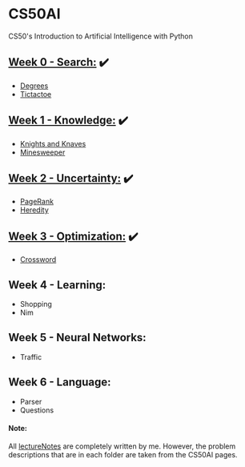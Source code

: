 # CS50AI

CS50's Introduction to Artificial Intelligence with Python

## [Week 0 - Search:](https://github.com/itsmehere/CS50AI/blob/master/LectureNotes/Week0_Search.md) ✔️

- [Degrees](https://github.com/itsmehere/CS50AI/tree/master/Week0_Search/degrees)
- [Tictactoe](https://github.com/itsmehere/CS50AI/tree/master/Week0_Search/tictactoe)

## [Week 1 - Knowledge:](https://github.com/itsmehere/CS50AI/blob/master/LectureNotes/Week1_Knowledge.md) ✔️

- [Knights and Knaves](https://github.com/itsmehere/CS50AI/tree/master/Week1_Knowledge/knights)
- [Minesweeper](https://github.com/itsmehere/CS50AI/tree/master/Week1_Knowledge/minesweeper)

## [Week 2 - Uncertainty:](https://github.com/itsmehere/CS50AI/blob/master/LectureNotes/Week2_Uncertainty.md) ✔️

- [PageRank](https://github.com/itsmehere/CS50AI/tree/master/Week2_Uncertainty/pagerank)
- [Heredity](https://github.com/itsmehere/CS50AI/tree/master/Week2_Uncertainty/heredity)

## [Week 3 - Optimization:](https://github.com/itsmehere/CS50AI/blob/master/LectureNotes/Week3_Optimization.md) ✔️

- [Crossword](https://github.com/itsmehere/CS50AI/tree/master/Week3_Optimization/crossword)

## Week 4 - Learning:

- Shopping
- Nim

## Week 5 - Neural Networks:

- Traffic

## Week 6 - Language:

- Parser
- Questions

#### Note:

All [lectureNotes](https://github.com/itsmehere/CS50AI/tree/master/LectureNotes) are completely written by me. However, the problem descriptions that are in each folder are taken from the CS50AI pages.